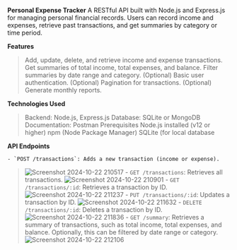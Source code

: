 **Personal Expense Tracker**
A RESTful API built with Node.js and Express.js for managing personal financial records. Users can record income and expenses, retrieve past transactions, and get summaries by category or time period.

**Features**
> Add, update, delete, and retrieve income and expense transactions.
> Get summaries of total income, total expenses, and balance.
> Filter summaries by date range and category.
> (Optional) Basic user authentication.
> (Optional) Pagination for transactions.
> (Optional) Generate monthly reports.

**Technologies Used**
> Backend: Node.js, Express.js
> Database: SQLite or MongoDB
> Documentation: Postman
Prerequisites
> Node.js installed (v12 or higher)
> npm (Node Package Manager)
> SQLite (for local database

**API Endpoints**

    - `POST /transactions`: Adds a new transaction (income or expense).
> ![Screenshot 2024-10-22 210517](https://github.com/user-attachments/assets/7bebe54b-6f15-4285-a971-1a92b1012990)
    - `GET /transactions`: Retrieves all transactions.
> ![Screenshot 2024-10-22 210901](https://github.com/user-attachments/assets/5c9beb23-1c21-486f-8ad3-e360f92310b5)
    - `GET /transactions/:id`: Retrieves a transaction by ID.
> ![Screenshot 2024-10-22 211237](https://github.com/user-attachments/assets/5aabec9b-7545-4dbb-a239-8339efeec426)
    - `PUT /transactions/:id`: Updates a transaction by ID.
>![Screenshot 2024-10-22 211632](https://github.com/user-attachments/assets/67e7e3de-d263-429c-bcfa-6a9c45dced70) 
    - `DELETE /transactions/:id`: Deletes a transaction by ID.
>![Screenshot 2024-10-22 211836](https://github.com/user-attachments/assets/4f5fec5d-a5da-4dc5-a8d3-2d01cd7cf07d)
    - `GET /summary`: Retrieves a summary of transactions, such as total income, total expenses, and balance. Optionally, this can be filtered by date range or category.
> ![Screenshot 2024-10-22 212106](https://github.com/user-attachments/assets/fc60eeba-f6d0-4f35-8f10-deab7c721b2f)
